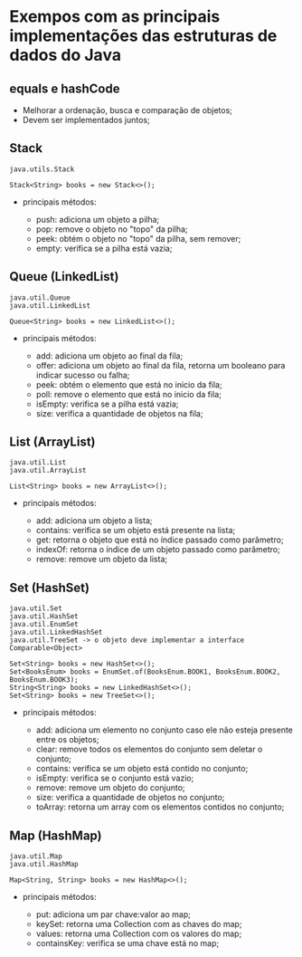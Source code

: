 # Exempos com as principais implementações das estruturas de dados do Java

## equals e hashCode

 - Melhorar a ordenação, busca e comparação de objetos;
 - Devem ser implementados juntos;

## Stack

    java.utils.Stack

    Stack<String> books = new Stack<>();

 - principais métodos:

     - push: adiciona um objeto a pilha;
     - pop: remove o objeto no "topo" da pilha;
     - peek: obtém o objeto no "topo" da pilha, sem remover;
     - empty: verifica se a pilha está vazia;

## Queue (LinkedList)

    java.util.Queue
    java.util.LinkedList

    Queue<String> books = new LinkedList<>();

 - principais métodos:

     - add: adiciona um objeto ao final da fila;
     - offer: adiciona um objeto ao final da fila, retorna um booleano para indicar sucesso ou falha;
     - peek: obtém o elemento que está no inicio da fila;
     - poll: remove o elemento que está no inicio da fila;
     - isEmpty: verifica se a pilha está vazia;
     - size: verifica a quantidade de objetos na fila;

## List (ArrayList)

    java.util.List
    java.util.ArrayList

    List<String> books = new ArrayList<>();

 - principais métodos:

     - add: adiciona um objeto a lista;
     - contains: verifica se um objeto está presente na lista;
     - get: retorna o objeto que está no índice passado como parâmetro;
     - indexOf: retorna o índice de um objeto passado como parâmetro;
     - remove: remove um objeto da lista;

## Set (HashSet)

    java.util.Set
    java.util.HashSet
    java.util.EnumSet
    java.util.LinkedHashSet
    java.util.TreeSet -> o objeto deve implementar a interface Comparable<Object>

    Set<String> books = new HashSet<>();
    Set<BooksEnum> books = EnumSet.of(BooksEnum.BOOK1, BooksEnum.BOOK2, BooksEnum.BOOK3);
    String<String> books = new LinkedHashSet<>();
    Set<String> books = new TreeSet<>();

 - principais métodos:

     - add: adiciona um elemento no conjunto caso ele não esteja presente entre os objetos;
     - clear: remove todos os elementos do conjunto sem deletar o conjunto;
     - contains: verifica se um objeto está contido no conjunto;
     - isEmpty: verifica se o conjunto está vazio;
     - remove: remove um objeto do conjunto;
     - size: verifica a quantidade de objetos no conjunto;
     - toArray: retorna um array com os elementos contidos no conjunto;

## Map (HashMap)

    java.util.Map
    java.util.HashMap

    Map<String, String> books = new HashMap<>();

 - principais métodos:

     - put: adiciona um par chave:valor ao map;
     - keySet: retorna uma Collection com as chaves do map;
     - values: retorna uma Collection com os valores do map;
     - containsKey: verifica se uma chave está no map;

